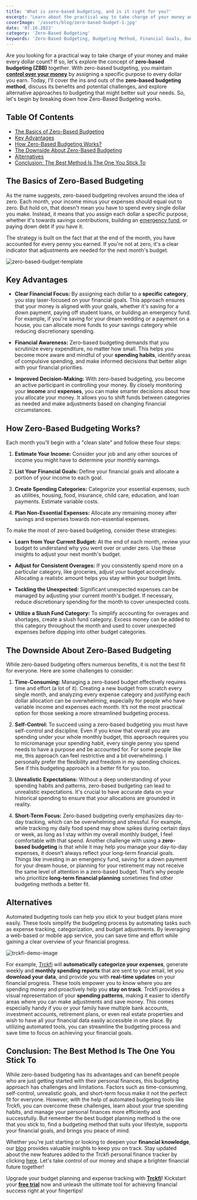 ```yaml
---
title: 'What is zero-based budgeting, and is it right for you?'
excerpt: "Learn about the practical way to take charge of your money and make every dollar count with zero-based budgeting (ZBB). By assigning a specific purpose to every dollar you earn, you gain control over your money and stay laser-focused on your financial goals. This approach enhances financial awareness, improves decision-making, and allows you to adjust your budget for consistent overages or unexpected expenses. However, zero-based budgeting may not suit everyone due to its time-consuming nature and demand for self-control. Consider automated budgeting tools as alternatives for more streamlined and efficient budget management, ensuring you achieve your financial success while having the flexibility to suit your lifestyle."
coverImage: '/assets/blog/zero-based-budget-1.jpg'
date: '07.16.2023'
category: 'Zero-Based Budgeting'
keywords: 'Zero-Based Budgeting, Budgeting Method, Financial Goals, Budgeting Strategies, Financial Awareness, Financial Focus, Decision-Making, Financial Progress, Expense Tracking, Categorization, Financial Planning, Automated Budgeting Tools, Budget Adjustments, Slush Fund, Alternatives to Zero-Based Budgeting, Self-Control, Realistic Expectations, Long-Term Financial Goals, Time-Consuming Budgeting, Streamlined Budgeting Process, Flexible Budgeting Approach, Personal Finances, Financial Freedom, Emergency Fund, Debt Payoff, Savings Contributions.'
---
```


Are you looking for a practical way to take charge of your money and make every dollar count? If so, let's explore the concept of **zero-based budgeting (ZBB)** together. With zero-based budgeting, you maintain [**control over your money**](/blog/track-finances-reach-financial-success) by assigning a specific purpose to every dollar you earn. Today, I'll cover the ins and outs of the **zero-based budgeting method**, discuss its benefits and potential challenges, and explore alternative approaches to budgeting that might better suit your needs. So, let's begin by breaking down how Zero-Based Budgeting works.

## Table Of Contents
- [The Basics of Zero-Based Budgeting](#basics-budgeting)
- [Key Advantages](#key-advantages)
- [How Zero-Based Budgeting Works?](#how-it-works)
- [The Downside About Zero-Based Budgeting](#the-truth)
- [Alternatives](#alternatives)
- [Conclusion: The Best Method Is The One You Stick To](#conclusion)

## <a name="basics-budgeting">The Basics of Zero-Based Budgeting</a>

As the name suggests, zero-based budgeting revolves around the idea of zero. Each month, your income minus your expenses should equal out to zero. But hold on, that doesn't mean you have to spend every single dollar you make. Instead, it means that you assign each dollar a specific purpose, whether it's towards savings contributions, building an [emergency fund](/blog/prepare-for-the-unexpected-the-value-of-building-an-emergency-fund), or paying down debt if you have it.

The strategy is built on the fact that at the end of the month, you have accounted for every penny you earned. If you're not at zero, it's a clear indicator that adjustments are needed for the next month's budget.

![zero-based-budget-template](/assets/blog/zero-based-budget.png)

## <a name="key-advantages">Key Advantages</a>

- **Clear Financial Focus:** By assigning each dollar to a **specific category**, you stay laser-focused on your financial goals. This approach ensures that your money is aligned with your goals, whether it's saving for a down payment, paying off student loans, or building an emergency fund. For example, if you're saving for your dream wedding or a payment on a house, you can allocate more funds to your savings category while reducing discretionary spending.

- **Financial Awareness:** Zero-based budgeting demands that you scrutinize every expenditure, no matter how small. This helps you become more aware and mindful of your **spending habits**, identify areas of compulsive spending, and make informed decisions that better align with your financial priorities.

- **Improved Decision-Making:** With zero-based budgeting, you become an active participant in controlling your money. By closely monitoring your **income** and **expenses**, you can make smarter decisions about how you allocate your money. It allows you to shift funds between categories as needed and make adjustments based on changing financial circumstances.

## <a name="how-it-works">How Zero-Based Budgeting Works?</a>

Each month you'll begin with a "clean slate" and follow these four steps:

1. **Estimate Your Income:** Consider your job and any other sources of income you might have to determine your monthly earnings.

2. **List Your Financial Goals:** Define your financial goals and allocate a portion of your income to each goal.

3. **Create Spending Categories:** Categorize your essential expenses, such as utilities, housing, food, insurance, child care, education, and loan payments. Estimate variable costs.

4. **Plan Non-Essential Expenses:** Allocate any remaining money after savings and expenses towards non-essential expenses.

To make the most of zero-based budgeting, consider these strategies:

- **Learn from Your Current Budget:** At the end of each month, review your budget to understand why you went over or under zero. Use these insights to adjust your next month's budget.

- **Adjust for Consistent Overages:** If you consistently spend more on a particular category, like groceries, adjust your budget accordingly. Allocating a realistic amount helps you stay within your budget limits.

- **Tackling the Unexpected:** Significant unexpected expenses can be managed by adjusting your current month's budget. If necessary, reduce discretionary spending for the month to cover unexpected costs.

- **Utilize a Slush Fund Category:** To simplify accounting for overages and shortages, create a slush fund category. Excess money can be added to this category throughout the month and used to cover unexpected expenses before dipping into other budget categories.

## <a name="the-truth">The Downside About Zero-Based Budgeting</a>

While zero-based budgeting offers numerous benefits, it is not the best fit for everyone. Here are some challenges to consider:

1. **Time-Consuming:** Managing a zero-based budget effectively requires time and effort (a lot of it). Creating a new budget from scratch every single month, and analyzing every expense category and justifying each dollar allocation can be overwhelming, especially for people who have variable income and expenses each month. It’s not the most practical option for those seeking a more streamlined budgeting process.

2. **Self-Control:** To succeed using a zero-based budgeting you must have self-control and discipline. Even if you know that overall you are spending under your whole monthly budget, this approach requires you to micromanage your spending habit, every single penny you spend needs to have a purpose and be accounted for. For some people like me, this approach can feel restrictive and a bit overwhelming. I personally prefer the flexibility and freedom in my spending choices. See if this budgeting approach is a better fit for you too.

3. **Unrealistic Expectations:** Without a deep understanding of your spending habits and patterns, zero-based budgeting can lead to unrealistic expectations. It's crucial to have accurate data on your historical spending to ensure that your allocations are grounded in reality.

4. **Short-Term Focus:** Zero-based budgeting overly emphasizes day-to-day tracking, which can be overwhelming and stressful. For example, while tracking my daily food spend may show spikes during certain days or week, as long as I stay within my overall monthly budget, I feel comfortable with that spend. Another challenge with using a **zero-based budgeting** is that while it may help you manage your day-to-day expenses, it doesn’t always reflect your long-term financial goals. Things like investing in an emergency fund, saving for a down payment for your dream house, or planning for your retirement may not receive the same level of attention in a zero-based budget. That’s why people who prioritize **long-term financial planning** sometimes find other budgeting methods a better fit.

## <a name="alternatives">Alternatives</a>

Automated budgeting tools can help you stick to your budget plans more easily. These tools simplify the budgeting process by automating tasks such as expense tracking, categorization, and budget adjustments. By leveraging a web-based or mobile app service, you can save time and effort while gaining a clear overview of your financial progress.

![trckfi-demo-image](/assets/blog/trckfi-demo.png)

For example, [Trckfi](/) will **automatically categorize your expenses**, generate weekly and **monthly spending reports** that are sent to your email, let you **download your data**, and provide you with **real-time updates** on your financial progress. These tools empower you to know where you are spending money and proactively help you **stay on track**. Trckfi provides a visual representation of your **spending patterns**, making it easier to identify areas where you can make adjustments and save money. This comes especially handy if you or your family have multiple bank accounts, investment accounts, retirement plans, or even real estate properties and wish to have all your financial data easily accessible in one place. By utilizing automated tools, you can streamline the budgeting process and save time to focus on achieving your financial goals.

## Conclusion: The Best Method Is The One You Stick To

While zero-based budgeting has its advantages and can benefit people who are just getting started with their personal finances, this budgeting approach has challenges and limitations. Factors such as time-consuming, self-control, unrealistic goals, and short-term focus make it not the perfect fit for everyone. However, with the help of automated budgeting tools like Trckfi, you can overcome these challenges, learn about your true spending habits, and manage your personal finances more efficiently and successfully. But remember the best budget planning method is the one that you stick to, find a budgeting method that suits your lifestyle, supports your financial goals, and brings you peace of mind.

Whether you're just starting or looking to deepen your **financial knowledge**, our [blog](/blog/blog) provides valuable insights to keep you on track. Stay updated about the new features added to the Trckfi personal finance tracker by clicking [here](/blog/). Let's take control of our money and shape a brighter financial future together!

Upgrade your budget planning and expense tracking with [**Trckfi**](/blog/)! Kickstart your [**free trial**](/blog/) now and unleash the ultimate tool for achieving financial success right at your fingertips!



